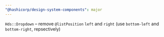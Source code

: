 ```yaml
---
"@hashicorp/design-system-components": major
---
```


`Hds::Dropdown` – remove `@listPosition` `left` and `right` (use `bottom-left` and `bottom-right`, repsectively)
